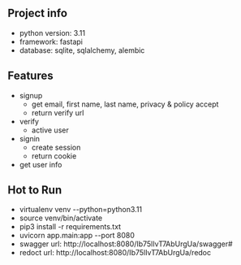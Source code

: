 ## Project info
- python version: 3.11
- framework: fastapi
- database: sqlite, sqlalchemy, alembic

## Features
- signup
  - get email, first name, last name, privacy & policy accept
  - return verify url
- verify
  - active user
- signin
  - create session
  - return cookie
- get user info

## Hot to Run
- virtualenv venv --python=python3.11
- source venv/bin/activate
- pip3 install -r requirements.txt
- uvicorn app.main:app --port 8080
- swagger url: http://localhost:8080/Ib75lIvT7AbUrgUa/swagger#
- redoct url: http://localhost:8080/Ib75lIvT7AbUrgUa/redoc
